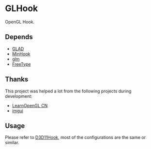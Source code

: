 # GLHook
OpenGL Hook.

## Depends
* [GLAD](https://glad.dav1d.de)
* [MinHook](https://github.com/TsudaKageyu/minhook)
* [glm](https://glm.g-truc.net)
* [FreeType](https://www.freetype.org)

## Thanks
This project was helped a lot from the following projects during development:
* [LearnOpenGL CN](https://learnopengl-cn.github.io)
* [imgui](https://github.com/ocornut/imgui)

## Usage
Please refer to [D3D11Hook](https://github.com/lxfly2000/D3D11Hook), most of the configurations are the same or similar.
